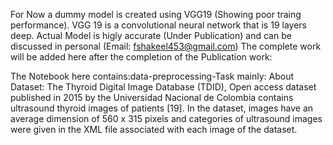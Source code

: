 For Now a dummy model is created using VGG19 (Showing poor traing performance). VGG 19 is a convolutional neural network that is 19 layers deep. 
Actual Model is higly accurate (Under Publication) and can be discussed in personal (Email: fshakeel453@gmail.com)
The complete work will be added here after the completion of the Publication work:

The Notebook here contains:data-preprocessing-Task mainly:
About Dataset:
The Thyroid Digital Image Database (TDID), Open access dataset published in 2015 by the Universidad  Nacional de Colombia contains ultrasound thyroid images of patients [19]. In the dataset, images have an average dimension of 560 x 315 pixels and categories of ultrasound images were given in the XML file associated with each image of the dataset.
